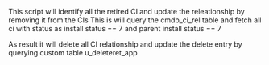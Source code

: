 This script will identify all the retired CI and update the releationship by removing it from the CIs
 This is will query the cmdb_ci_rel table and fetch all ci with status as install status == 7 and parent install status == 7

 As result it will delete all CI relationship and update the delete entry by querying custom table u_deleteret_app
